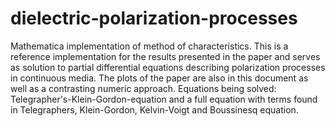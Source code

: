 # dielectric-polarization-processes
Mathematica implementation of method of characteristics. This is a reference implementation for the results presented in the paper and serves as solution to partial differential equations describing polarization processes in continuous media. The plots of the paper are also in this document as well as a contrasting numeric approach. Equations being solved: Telegrapher's-Klein-Gordon-equation and a full equation with terms found in Telegraphers, Klein-Gordon, Kelvin-Voigt and Boussinesq equation.
